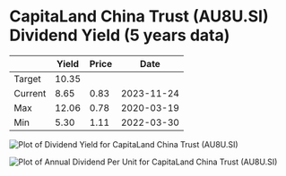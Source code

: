 # CapitaLand China Trust (AU8U.SI) Dividend Yield (5 years data)

|     | Yield   | Price | Date       |
|-----|---------|-------|------------|
| Target | 10.35 |  |  |
| Current | 8.65 | 0.83  | 2023-11-24 |
| Max | 12.06 | 0.78  | 2020-03-19 |
| Min | 5.30 | 1.11  | 2022-03-30 |

![Plot of Dividend Yield for CapitaLand China Trust (AU8U.SI)](AU8U_div_5.png)

![Plot of Annual Dividend Per Unit for CapitaLand China Trust (AU8U.SI)](AU8U_yearly_dpu.png)
